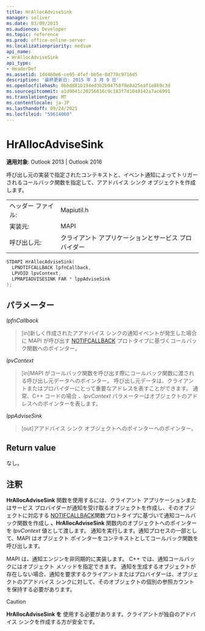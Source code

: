 ```yaml
---
title: HrAllocAdviseSink
manager: soliver
ms.date: 03/09/2015
ms.audience: Developer
ms.topic: reference
ms.prod: office-online-server
ms.localizationpriority: medium
api_name:
- HrAllocAdviseSink
api_type:
- HeaderDef
ms.assetid: 1dd460e6-ce95-4fef-bb5e-8d778c9716d5
description: '最終更新日: 2015 年 3 月 9 日'
ms.openlocfilehash: 0bbd881b194ed3b2b94758f9e8a25eaf1e869c3d
ms.sourcegitcommit: a1d9041c20256616c9c183f7d1049142a7ac6991
ms.translationtype: MT
ms.contentlocale: ja-JP
ms.lasthandoff: 09/24/2021
ms.locfileid: "59614060"
---
```

# <a name="hrallocadvisesink"></a>HrAllocAdviseSink

  
  
**適用対象**: Outlook 2013 | Outlook 2016 
  
呼び出し元の実装で指定されたコンテキストと、イベント通知によってトリガーされるコールバック関数を指定して、アアドバイス シンク オブジェクトを作成します。 
  
|||
|:-----|:-----|
|ヘッダー ファイル:  <br/> |Mapiutil.h  <br/> |
|実装元:  <br/> |MAPI  <br/> |
|呼び出し元:  <br/> |クライアント アプリケーションとサービス プロバイダー  <br/> |
   
```cpp
STDAPI HrAllocAdviseSink(
  LPNOTIFCALLBACK lpfnCallback,
  LPVOID lpvContext,
  LPMAPIADVISESINK FAR * lppAdviseSink
);
```

## <a name="parameters"></a>パラメーター

 _lpfnCallback_
  
> [in]新しく作成されたアアドバイス シンクの通知イベントが発生した場合に MAPI が呼び出す [NOTIFCALLBACK](notifcallback.md) プロトタイプに基づくコールバック関数へのポインター。 
    
 _lpvContext_
  
> [in]MAPI がコールバック関数を呼び出す際にコールバック関数に渡される呼び出し元データへのポインター。 呼び出し元データは、クライアントまたはプロバイダーにとって重要なアドレスを表すことができます。 通常、C++ コードの場合  _、lpvContext_ パラメーターはオブジェクトのアドレスへのポインターを表します。 
    
 _lppAdviseSink_
  
> [out]アアドバイス シンク オブジェクトへのポインターへのポインター。
    
## <a name="return-value"></a>Return value

なし。
  
## <a name="remarks"></a>注釈

**HrAllocAdviseSink** 関数を使用するには、クライアント アプリケーションまたはサービス プロバイダーが通知を受け取るオブジェクトを作成し、そのオブジェクトに対応する [NOTIFCALLBACK](notifcallback.md)関数プロトタイプに基づいて通知コールバック関数を作成し **、HrAllocAdviseSink** 関数内のオブジェクトへのポインターを _lpvContext_ 値として渡します。 通知を実行します。通知プロセスの一部として、MAPI はオブジェクト ポインターをコンテキストとしてコールバック関数を呼び出します。 
  
MAPI は、通知エンジンを非同期的に実装します。 C++ では、通知コールバックにはオブジェクト メソッドを指定できます。 通知を生成するオブジェクトが存在しない場合、通知を要求するクライアントまたはプロバイダーは、オブジェクトのアアドバイス シンクに対して、そのオブジェクトの個別の参照カウントを保持する必要があります。 
  
> [!CAUTION]
> **HrAllocAdviseSink を** 使用する必要があります。クライアントが独自のアドバイス シンクを作成する方が安全です。 
  

